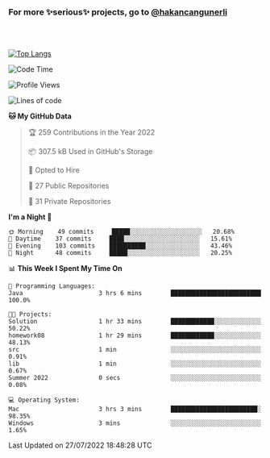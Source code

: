 ### For more ✨serious✨ projects, go to [@hakancangunerli](https://github.com/hakancangunerli)

<br>
<br>



[![Top Langs](https://github-readme-stats.vercel.app/api/top-langs/?username=63616e&layout=compact&hide=tex,html,shell,assembly,javascript,C&langs_count=6&exclude_repo=2015-csharp)](https://github.com/anuraghazra/github-readme-stats)


<!--START_SECTION:waka-->
![Code Time](http://img.shields.io/badge/Code%20Time-0%20secs-blue)

![Profile Views](http://img.shields.io/badge/Profile%20Views-6-blue)

![Lines of code](https://img.shields.io/badge/From%20Hello%20World%20I%27ve%20Written-192%20Thousand%20lines%20of%20code-blue)

**🐱 My GitHub Data** 

> 🏆 259 Contributions in the Year 2022
 > 
> 📦 307.5 kB Used in GitHub's Storage 
 > 
> 💼 Opted to Hire
 > 
> 📜 27 Public Repositories 
 > 
> 🔑 31 Private Repositories  
 > 
**I'm a Night 🦉** 

```text
🌞 Morning    49 commits     █████░░░░░░░░░░░░░░░░░░░░   20.68% 
🌆 Daytime    37 commits     ████░░░░░░░░░░░░░░░░░░░░░   15.61% 
🌃 Evening    103 commits    ██████████░░░░░░░░░░░░░░░   43.46% 
🌙 Night      48 commits     █████░░░░░░░░░░░░░░░░░░░░   20.25%

```


📊 **This Week I Spent My Time On** 

```text
💬 Programming Languages: 
Java                     3 hrs 6 mins        █████████████████████████   100.0%

🐱‍💻 Projects: 
Solution                 1 hr 33 mins        ████████████░░░░░░░░░░░░░   50.22% 
homework08               1 hr 29 mins        ████████████░░░░░░░░░░░░░   48.13% 
src                      1 min               ░░░░░░░░░░░░░░░░░░░░░░░░░   0.91% 
lib                      1 min               ░░░░░░░░░░░░░░░░░░░░░░░░░   0.67% 
Summer 2022              0 secs              ░░░░░░░░░░░░░░░░░░░░░░░░░   0.08%

💻 Operating System: 
Mac                      3 hrs 3 mins        ████████████████████████░   98.35% 
Windows                  3 mins              ░░░░░░░░░░░░░░░░░░░░░░░░░   1.65%

```


 Last Updated on 27/07/2022 18:48:28 UTC
<!--END_SECTION:waka-->


